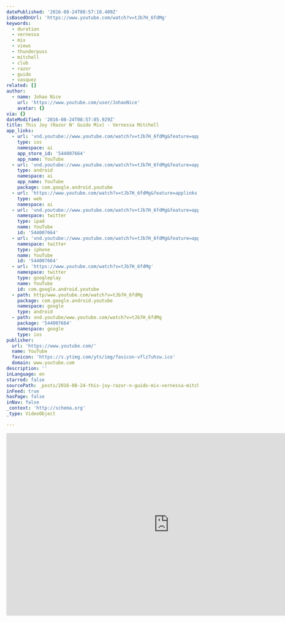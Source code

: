 ```yaml
---
datePublished: '2016-08-24T08:57:10.409Z'
isBasedOnUrl: 'https://www.youtube.com/watch?v=tJb7H_6fdMg'
keywords:
  - duration
  - vernessa
  - mix
  - views
  - thunderpuss
  - mitchell
  - club
  - razor
  - guido
  - vasquez
related: []
author:
  - name: Johao Nice
    url: 'https://www.youtube.com/user/JohaoNice'
    avatar: {}
via: {}
dateModified: '2016-08-24T08:57:05.929Z'
title: This Joy (Razor N' Guido Mix) - Vernessa Mitchell
app_links:
  - url: 'vnd.youtube://www.youtube.com/watch?v=tJb7H_6fdMg&feature=applinks'
    type: ios
    namespace: ai
    app_store_id: '544007664'
    app_name: YouTube
  - url: 'vnd.youtube://www.youtube.com/watch?v=tJb7H_6fdMg&feature=applinks'
    type: android
    namespace: ai
    app_name: YouTube
    package: com.google.android.youtube
  - url: 'https://www.youtube.com/watch?v=tJb7H_6fdMg&feature=applinks'
    type: web
    namespace: ai
  - url: 'vnd.youtube://www.youtube.com/watch?v=tJb7H_6fdMg&feature=applinks'
    namespace: twitter
    type: ipad
    name: YouTube
    id: '544007664'
  - url: 'vnd.youtube://www.youtube.com/watch?v=tJb7H_6fdMg&feature=applinks'
    namespace: twitter
    type: iphone
    name: YouTube
    id: '544007664'
  - url: 'https://www.youtube.com/watch?v=tJb7H_6fdMg'
    namespace: twitter
    type: googleplay
    name: YouTube
    id: com.google.android.youtube
  - path: http/www.youtube.com/watch?v=tJb7H_6fdMg
    package: com.google.android.youtube
    namespace: google
    type: android
  - path: vnd.youtube/www.youtube.com/watch?v=tJb7H_6fdMg
    package: '544007664'
    namespace: google
    type: ios
publisher:
  url: 'https://www.youtube.com/'
  name: YouTube
  favicon: 'https://s.ytimg.com/yts/img/favicon-vflz7uhzw.ico'
  domain: www.youtube.com
description: ''
inLanguage: en
starred: false
sourcePath: _posts/2016-08-24-this-joy-razor-n-guido-mix-vernessa-mitchell.md
inFeed: true
hasPage: false
inNav: false
_context: 'http://schema.org'
_type: VideoObject

---
```

<iframe src="https://cdn.embedly.com/widgets/media.html?src=https%3A%2F%2Fwww.youtube.com%2Fembed%2FtJb7H_6fdMg%3Ffeature%3Doembed&amp;url=http%3A%2F%2Fwww.youtube.com%2Fwatch%3Fv%3DtJb7H_6fdMg&amp;image=https%3A%2F%2Fi.ytimg.com%2Fvi%2FtJb7H_6fdMg%2Fhqdefault.jpg&amp;key=b7d04c9b404c499eba89ee7072e1c4f7&amp;type=text%2Fhtml&amp;schema=youtube" width="854" height="480" scrolling="no" frameborder="0" allowfullscreen="" style=""></iframe>